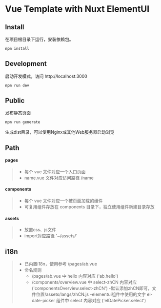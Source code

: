 # Vue Template with Nuxt ElementUI

## Install
在项目根目录下运行，安装依赖包。
```sh
npm install
```

## Development
启动开发模式，访问 http://localhost:3000
```sh
npm run dev
```

## Public
发布静态页面
```sh
npm run generate
```

生成dist目录，可以使用Nginx或其他Web服务器启动浏览

## Path

#### pages

>+ 每个 vue 文件对应一个入口页面
>+ name.vue 文件对应访问路径 /name

#### components
>+ 每个 vue 文件对应一个被页面加载的组件
>+ 可复用组件存放在 components 目录下，独立使用组件新建目录存放

#### assets

>+ 放置css、js文件
>+ import对应路径 '~/assets/'


## i18n

>+ 已内置i18n，使用参考 /pages/ab.vue
>+ 命名规则
>   - /pages/ab.vue 中 hello 内容对应  ('ab.hello')
>   - /components/overview.vue 中  select-zhCN 内容对应 ('componentsOverview.select-zhCN')
>   -默认添加zhCN即可，文件位置/assets/langs/zhCN.js
>   -elementui组件中使用的文字 el-date-picker 组件中 select 内容对应 ('elDatePicker.select')